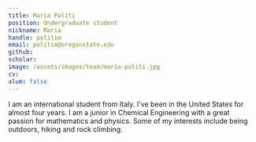 ```yaml
---
title: Maria Politi
position: Undergraduate student
nickname: Maria
handle: politim
email: politim@oregonstate.edu
github:
scholar:
image: /assets/images/team/maria-politi.jpg
cv:
alum: false
---
```


I am an international student from Italy. I've been in the United States for almost four years. I am a junior in Chemical Engineering with a great passion for mathematics and physics. Some of my interests include being outdoors, hiking and rock climbing.

[Quarter 6, Linh Trung Ward, Thu Duc District, Ho Chi Minh City]: http://oregonstate.edu/
[Room E5.1, Block E, University of Information Technology, VNU-HCM]: http://mime.oregonstate.edu
[URSA Engage]: http://undergraduate.oregonstate.edu/research/funding-opportunities/ursa-engage
